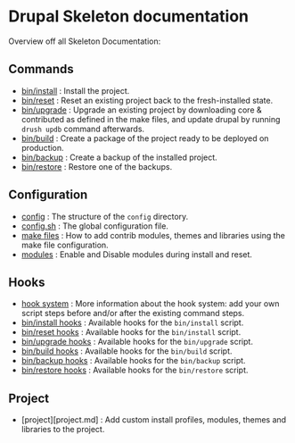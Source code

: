 # Drupal Skeleton documentation

Overview off all Skeleton Documentation:

## Commands
- [bin/install](command-install.md) : Install the project.
- [bin/reset](command-reset.md) : Reset an existing project back to the 
  fresh-installed state.
- [bin/upgrade](command-upgrade.md) : Upgrade an existing project by downloading
  core & contributed as defined in the make files, and update drupal by running 
  `drush updb` command afterwards.
- [bin/build](command-build.md) : Create a package of the project ready to be 
  deployed on production.
- [bin/backup](command-backup.md) : Create a backup of the installed project.
- [bin/restore](command-restore.md) : Restore one of the backups.

  
## Configuration
- [config](config.md) : The structure of the `config` directory. 
- [config.sh](config-config.md) : The global configuration file.
- [make files](config-make.md) : How to add contrib modules, themes and 
  libraries using the make file configuration.
- [modules](config-modules.md) : Enable and Disable modules during install and
  reset.


## Hooks
- [hook system](hooks.md) : More information about the hook system: add
  your own script steps before and/or after the existing command steps.
- [bin/install hooks](hooks-install.md) : Available hooks for the `bin/install` 
  script.
- [bin/reset hooks](hooks-reset.md) : Available hooks for the `bin/install` 
  script.
- [bin/upgrade hooks](hooks-upgrade.md) : Available hooks for the `bin/upgrade` 
  script.
- [bin/build hooks](hooks-build.md) : Available hooks for the `bin/build` 
  script.
- [bin/backup hooks](hooks-backup.md) : Available hooks for the `bin/backup`
  script.
- [bin/restore hooks](hooks-restore.md) : Available hooks for the `bin/restore`
  script.


## Project
- [project][project.md] : Add custom install profiles, modules, themes and 
  libraries to the project.
